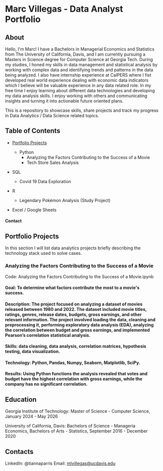 # Marc Villegas - Data Analyst Portfolio

## About
Hello, I'm Marc! I have a Bachelors in Managerial Economics and Statistics from The University of California, Davis, and I am currently pursuing a Masters in Science degree for Computer Science at Georgia Tech. During my studies, I honed my skills in data management and statistical analysis by working with complex data and identifying trends and patterns in the data being analyzed.
I also have internship experience at CalPERS where I fist developed real world experience dealing with economic data indicators which I believe will be valuable experience in any data related role.
In my free time I enjoy learning about different data technologies and developing my data analysis skills. I enjoy working with others and communicating insights and turning it into actionable future oriented plans.

This is a repository to showcase skills, share projects and track my progress in Data Analytics / Data Science related topics.

## Table of Contents

- [Portfolio Projects](docs/Contact.md)
  - Python
    - Analyzing the Factors Contributing to the Success of a Movie
    - Tech Store Sales Analysis

- SQL
  - Covid 19 Data Exploration


- R
  - Legendary Pokémon Analysis (Study Project)

- Excel / Google Sheets

#### Contact

## Portfolio Projects

In this section I will list data analytics projects briefly describing the technology stack used to solve cases.

### Analyzing the Factors Contributing to the Success of a Movie
Code: Analyzing the Factors Contributing to the Success of a Movie.ipynb

#### Goal: To determine what factors contribute the most to a movie's success.

#### Description: The project focused on analyzing a dataset of movies released between 1980 and 2022. The dataset included movie titles, ratings, genres, release dates, budgets, gross earnings, and other relevant information. The project involved loading the data, cleaning and preprocessing it, performing exploratory data analysis (EDA), analyzing the correlation between budget and gross earnings, and implemented Pearson’s correlation statistical analysis.

#### Skills: data cleaning, data analysis, correlation matrices, hypothesis testing, data visualization.

#### Technology: Python, Pandas, Numpy, Seaborn, Matplotlib, SciPy.

#### Results: Using Python functions the analysis revealed that votes and budget have the highest correlation with gross earnings, while the company has no significant correlation.


## Education
Georgia Institute of Technology: Master of Science - Computer Science, January 2024 - May 2026

University of California, Davis: Bachelors of Science - Manageria Economics, Bachelors of Arts - Statistics, September 2016 - December 2020

## Contacts
LinkedIn: @tiannaparris
Email: mlvillegas@ucdavis.edu
